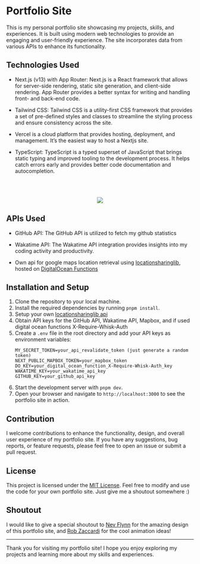 # Portfolio Site

This is my personal portfolio site showcasing my projects, skills, and experiences. It is built using modern web technologies to provide an engaging and user-friendly experience. The site incorporates data from various APIs to enhance its functionality.

## Technologies Used

- Next.js (v13) with App Router: Next.js is a React framework that allows for server-side rendering, static site generation, and client-side rendering. App Router provides a better syntax for writing and handling front- and back-end code.

- Tailwind CSS: Tailwind CSS is a utility-first CSS framework that provides a set of pre-defined styles and classes to streamline the styling process and ensure consistency across the site.

- Vercel is a cloud platform that provides hosting, deployment, and management. It’s the easiest way to host a Nextjs site.

- TypeScript: TypeScript is a typed superset of JavaScript that brings static typing and improved tooling to the development process. It helps catch errors early and provides better code documentation and autocompletion.

<br/>
<p align="center">
   <br/>
  <a href="https://skillicons.dev">
    <img src="https://skillicons.dev/icons?i=next,tailwind,vercel,typescript" />
  </a>
</p>

## APIs Used

- GitHub API: The GitHub API is utilized to fetch my github statistics

- Wakatime API: The Wakatime API integration provides insights into my coding activity and productivity.

- Own api for google maps location retrieval using [locationsharinglib](https://github.com/costastf/locationsharinglib), hosted on [DigitalOcean Functions](https://www.digitalocean.com/products/functions)

## Installation and Setup

1. Clone the repository to your local machine.
2. Install the required dependencies by running `pnpm install`.
3. Setup your own [locationsharinglib api](https://github.com/costastf/locationsharinglib)
4. Obtain API keys for the GitHub API, Wakatime API, Mapbox, and if used digital ocean functions X-Require-Whisk-Auth
5. Create a `.env` file in the root directory and add your API keys as environment variables:
   ```
   MY_SECRET_TOKEN=your_api_revalidate_token (just generate a random token)
   NEXT_PUBLIC_MAPBOX_TOKEN=your_mapbox_token
   DO_KEY=your_digital_ocean_function_X-Require-Whisk-Auth_key
   WAKATIME_KEY=your_wakatime_api_key
   GITHUB_KEY=your_github_api_key
   ```
6. Start the development server with `pnpm dev`.
7. Open your browser and navigate to `http://localhost:3000` to see the portfolio site in action.

## Contribution

I welcome contributions to enhance the functionality, design, and overall user experience of my portfolio site. If you have any suggestions, bug reports, or feature requests, please feel free to open an issue or submit a pull request.

## License

This project is licensed under the [MIT License](LICENSE). Feel free to modify and use the code for your own portfolio site. Just give me a shoutout somewhere :)

## Shoutout

I would like to give a special shoutout to [Nev Flynn](https://nevflynn.com) for the amazing design of this portfolio site, and [Rob Zaccardi](https://robertozaccardi.dev/) for the cool animation ideas!

---

Thank you for visiting my portfolio site! I hope you enjoy exploring my projects and learning more about my skills and experiences.
